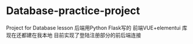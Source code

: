 # Database-practice-project
Project for Database lesson
后端用Python Flask写的
前端VUE+elementui
库现在还都建在我本地
目前实现了登陆注册部分的前后端连接
